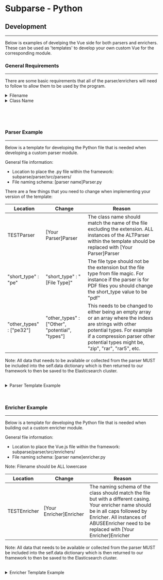 # Subparse - Python



## Development
---


Below is examples of develping the Vue side for both parsers and enrichers. These can be used as 'templates' to develop your own custom Vue for the corresponding module.

### General Requirements
---
There are some basic requirements that all of the parser/enrichers will need to follow to allow them to be used by the program.

<details>
<summary>Filename</summary>
</br>
Regardless, if you are making an enricher or a parser the general filename will be the same, but there is a bit of a case different. Please make sure that the filename is correct for the type of module that is being created.

* TESTParser.py
* testenricher.py

</details>

<details>
<summary>Class Name</summary>
</br>
In the export default section of your vue page, there is parameter called name. This parameter needs to match the filename of the page. Below are two examples that match the filename examples shown above.

* TESTParser
* TESTEnricher

</details>
<p>&nbsp;</p>
</br>

### Parser Example
---


Below is a template for developing the Python file that is needed when developing a custom parser module.

General file information: 
* Location to place the .py file within the framework: subparse/parser/src/parsers/
* File naming schema: [parser name]Parser.py

There are a few things that you need to change when implementing your version of the template:

| Location | Change | Reason |
| ----------- | ----------- | ----------- |
| TESTParser | [Your Parser]Parser | The class name should match the name of the file excluding the extension. ALL instances of the ALTParser within the template should be replaced with [Your Parser]Parser |
| "short_type" : "pe" | "short_type" : "[File Type]" | The file type should not be the extension but the file type from file magic. For instance if the parser is for PDF files you should change the short_type value to be "pdf" |
| "other_types" : ["pe32"] | "other_types" : ["Other", "potential", "types"] | This needs to be changed to either being an empty array or an array where the indexs are strings with other potential types. For example if a compression parser other potential types might be, "zip", "rar", "rar5", etc. |

Note: All data that needs to be available or collected from the parser MUST be included into the self.data dictionary which is then returned to our framework to then be saved to the Elasticsearch cluster.

</br>
<details>
<summary>Parser Template Example</summary>
</br>

```python
import os
from typing import Any
from src.helpers import Command

class TESTParser(Command):
    """
    [Your Parser] - [Description about it]
    """
    def __init__(self, name: str = None, path: os.path = None) -> None:
        super().__init__()
        self.name = name
        self.path = path
        self.data = {}
        
    def information(self):
        return {"name": "ALTParser", "file_magic" : {"short_type" : "pe", "other_types" : ["pe32"]}}

    # region Execute ( For Command Object )
    def execute(self) -> Any:
        """
        Collects PE Information and is executed by the command invoker
        """
        # Custom Code Goes Here
        
        return {"parser" : "TESTParser", "data" : self.data}
    # endregion

```
</details>
<p>&nbsp;</p>


### Enricher Example
---


Below is a template for developing the Python file that is needed when building out a custom enricher module.

General file information: 
* Location to place the Vue.js file within the framework: subparse/parser/src/enrichers/
* File naming schema: [parser name]enricher.py

Note: Filename should be ALL lowercase


| Location | Change | Reason |
| ----------- | ----------- | ----------- |
| TESTEnricher | [Your Enricher]Enricher | The naming schema of the class should match the file but with a different casing. Your enricher name should be in all caps followed by Enricher. All instances of ABUSEEnricher need to be replaced with [Your Enricher]Enricher | 

Note: All data that needs to be available or collected from the parser MUST be included into the self.data dictionary which is then returned to our framework to then be saved to the Elasticsearch cluster.


</br>
<details>
<summary>Enricher Template Example</summary>
</br>

```python
from logging import Logger
import requests
from src.helpers import Command

class TESTEnricher(Command):
    """
    [Your Enricher] - [Description about it]
    """
    def __init__(self, md5: str, logger: Logger, path: str):
        super().__init__()
        self.md5 = md5
        self.logger = logger
        self.path = path
        self.data = {}
        

    def information(self):
        return {"name": "TESTEnricher"}

    def execute(self) -> dict:
        """
        Requests information about the malwares hash and returns the json request back to the invoker
        """

        return {"enricher": "TestEnricher", "data": self.data}

```
</details>
<p>&nbsp;</p>

